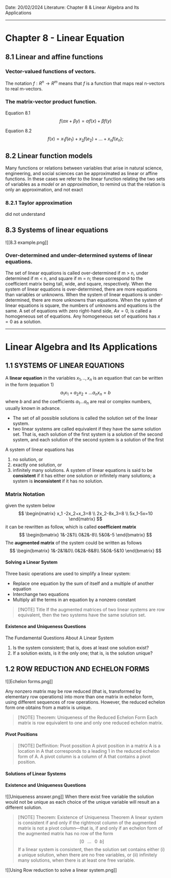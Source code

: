 Date: 20/02/2024
Literature: Chapter 8 &  Linear Algebra and Its Applications
___
# Chapter 8 - Linear Equation

## 8.1 Linear and affine functions
### Vector-valued functions of vectors.
The notation $f : R^n \to R^m$ means that $f$ is a function that maps real n-vectors to real m-vectors.


### The matrix-vector product function.
Equation 8.1
$$f(\alpha x +\beta y) = \alpha f(x) +\beta f(y)  $$

Equation 8.2
$$
f(x) = x_1f(e_1) + x_2f(e_2) +...+ x_nf(e_n);
$$

## 8.2 Linear function models
Many functions or relations between variables that arise in natural science, engineering, and social sciences can be approximated as linear or affine functions. In these cases we refer to the linear function relating the two sets of variables as a *model* or an *approximation*, to remind us that the relation is only an approximation, and not exact

### 8.2.1 Taylor approximation
did not understand



## 8.3 Systems of linear equations
![[8.3 example.png]]

### Over-determined and under-determined systems of linear equations. 
The set of linear equations is called over-determined if m > n, under determined if m < n, and square if m = n; these correspond to the coefficient matrix being tall, wide, and square, respectively. When the system of linear equations is over-determined, there are more equations than variables or unknowns. When the system of linear
equations is under-determined, there are more unknowns than equations. When the system of linear equations is square, the numbers of unknowns and equations is the same. A set of equations with zero right-hand side, $Ax = 0$, is called a homogeneous set of equations. Any homogeneous set of equations has $x = 0$ as a solution.


____

# Linear Algebra and Its Applications

## 1.1 SYSTEMS OF LINEAR EQUATIONS
A **linear equation** in the variables $x_1,..,x_n$ is an equation that can be written in the form (equation 1)
$$
a_1x_1+a_2x_2+...a_nx_n=b
$$
where $b$ and and the coefficients $a_1...a_n$ are real or complex numbers, usually known in advance. 


* The set of all possible solutions is called the solution set of the linear system.
* two linear systems are called equivalent if they have the same solution set. That is, each solution of the first system is a solution of the second system, and each solution of the second system is a solution of the first

A system of linear equations has
1. no solution, or
2. exactly one solution, or
3. infinitely many solutions.
A system of linear equations is said to be **consistent** if it has either one solution or infinitely many solutions; a system is **inconsistent** if it has no solution.

### Matrix Notation
given the system below
$$
\begin{matrix}
x_1 -2x_2+x_3=8 \\
2x_2-8x_3=8 \\
5x_1-5x=10
\end{matrix}
$$
it can be rewritten as follow, which is called **coefficient matrix**
$$
\begin{bmatrix}
1&-2&1\\
0&2&-8\\
5&0&-5
\end{bmatrix}
$$
The **augmented matrix** of the system could be written as follows
$$
\begin{bmatrix}
1&-2&1&0\\
0&2&-8&8\\
5&0&-5&10
\end{bmatrix}
$$

#### Solving a Linear System
Three basic operations are used to simplify a linear system: 
* Replace one equation by the sum of itself and a multiple of another equation 
* Interchange two equations
* Multiply all the terms in an equation by a nonzero constant



> [!NOTE] Title
> If the augmented matrices of two linear systems are row equivalent, then the two systems have the same solution set.


#### Existence and Uniqueness Questions
The Fundamental Questions About A Linear System
1. Is the system consistent; that is, does at least one solution exist?
2. If a solution exists, is it the only one; that is, is the solution unique?

## 1.2 ROW REDUCTION AND ECHELON FORMS
![[Echelon forms.png]]

Any nonzero matrix may be row reduced (that is, transformed by elementary row operations) into more than one matrix in echelon form, using different sequences of row operations. However, the reduced echelon form one obtains from a matrix is unique. 

> [!NOTE] Theorem: Uniqueness of the Reduced Echelon Form
> Each matrix is row equivalent to one and only one reduced echelon matrix.

#### Pivot Positions

> [!NOTE] Deffinition: Pivot possition
> A pivot position in a matrix A is a location in A that corresponds to a leading 1 in the reduced echelon form of A. A pivot column is a column of A that contains a pivot position.


#### Solutions of Linear Systems


#### Existence and Uniqueness Questions

![[Uniqueness answer.png]]
When there exist free variable the solution would not be unique as each choice of  the unique variable will result an a different solution.


> [!NOTE] Theorem: Existence of Uniqueness Theorem
> A linear system is consistent if and only if the rightmost column of the augmented matrix is not a pivot column—that is, if and only if an echelon form of the augmented matrix has no row of the form $$ [0\;\;\;...\;\;\;0\;\;b]$$
If a linear system is consistent, then the solution set contains either (i) a unique solution, when there are no free variables, or (ii) infinitely many solutions, when there is at least one free variable.

![[Using Row reduction to solve a linear system.png]]